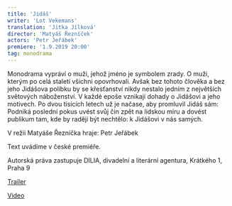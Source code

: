 ```yaml
---
title: 'Jidáš'
writer: 'Lot Vekemans'
translation: 'Jitka Jílková'
director: 'Matyáš Řezníček'
actors: 'Petr Jeřábek'
premiere: '1.9.2019 20:00'
tag: monodrama
---
```


Monodrama vypráví o muži, jehož jméno je symbolem zrady. O muži, kterým po celá staletí všichni opovrhovali. Avšak bez tohoto člověka a bez jeho Jidášova polibku by se křesťanství nikdy nestalo jedním z největších světových náboženství. V každé epoše vznikají dohady o Jidášovi a jeho motivech. Po dvou tisících letech už je načase, aby promluvil Jidáš sám: Podniká poslední pokus uvést svůj čin zpět na lidskou míru a dovést publikum tam, kde by raději být nechtělo: k Jidášovi v nás samých.

V režii Matyáše Řezníčka hraje: Petr Jeřábek

Text uvádíme v české premiéře.

Autorská práva zastupuje DILIA, divadelní a literární agentura, Krátkého 1, Praha 9

[Trailer](https://www.youtube.com/watch?v=C9FH2WdaGJA)

[Video](https://www.youtube.com/watch?v=SFoUSGNNU90)

